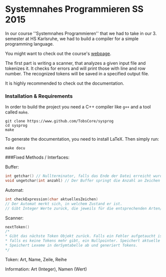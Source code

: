 # Systemnahes Programmieren SS 2015

In our course ''Systemnahes Programmieren'' that we had to take in our 3. semester at HS Karlsruhe, we had to build a compiler for a simple programming language. 

You might want to check out the course's [webpage](http://www.iwi.hs-karlsruhe.de/Intranetaccess/mhb/module/MKIB/MIB%20310/1).

The first part is writing a scanner, that analyzes a given input file and tokenizes it. It checks for errors and will print those with line and row number. The recognized tokens will be saved in a specified output file. 

It is highly recommended to check out the documentation.

### Installation & Requirements
In order to build the project you need a C++ compiler like `g++` and a tool called `make`.

```
git clone https://www.github.com/TobsCore/sysprog
cd sysprog
make
```

To generate the documentation, you need to install LaTeX.  Then simply run:

```
make docu
```

###Fixed Methods / Interfaces:

Buffer:
``` c++
int getchar() // Nullterminator, falls das Ende der Datei erreicht wurde.
void ungetchar(int anzahl) // Der Buffer springt die Anzahl an Zeichen zurück.
```

Automat:
```c++
int checkExpression(char aktuellesZeichen)
// Der Automat merkt sich, in welchem Zustand er ist.
// Gibt Integer Werte zurück, die jeweils für die entsprechenden Arten/Typen stehen.
```
Scanner:
```c++
nextToken() 
/* 
* Gibt das nächste Token Objekt zurück. Falls ein Fehler aufgetaucht ist, ein Fehlertoken, 
* falls es keine Tokens mehr gibt, ein Nullpointer. Speichert aktuelle Zeile und Reihe. 
* Speichert Lexeme in derSymtabelle ab und generiert Tokens.
*/
```

Token:
Art, Name, Zeile, Reihe

Information:
Art (Integer), Namen (Wert)

